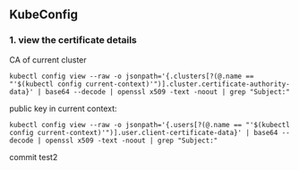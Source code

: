 ## KubeConfig
### 1. view the certificate details
CA of current cluster
```
kubectl config view --raw -o jsonpath='{.clusters[?(@.name == "'$(kubectl config current-context)'")].cluster.certificate-authority-data}' | base64 --decode | openssl x509 -text -noout | grep "Subject:"

```

public key in current context:
``` 
kubectl config view --raw -o jsonpath='{.users[?(@.name == "'$(kubectl config current-context)'")].user.client-certificate-data}' | base64 --decode | openssl x509 -text -noout | grep "Subject:"
```
commit test2
